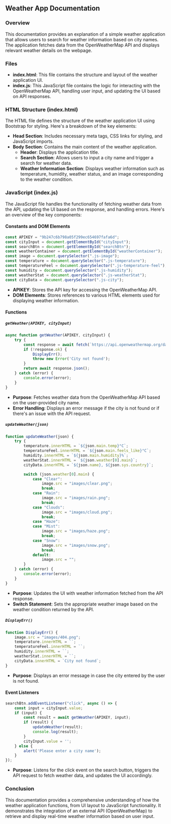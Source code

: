 ## Weather App Documentation

### Overview
This documentation provides an explanation of a simple weather application that allows users to search for weather information based on city names. The application fetches data from the OpenWeatherMap API and displays relevant weather details on the webpage.

### Files
- **index.html**: This file contains the structure and layout of the weather application UI.
- **index.js**: This JavaScript file contains the logic for interacting with the OpenWeatherMap API, handling user input, and updating the UI based on API responses.

### HTML Structure (index.html)
The HTML file defines the structure of the weather application UI using Bootstrap for styling. Here's a breakdown of the key elements:

- **Head Section**: Includes necessary meta tags, CSS links for styling, and JavaScript imports.
- **Body Section**: Contains the main content of the weather application.
  - **Header**: Displays the application title.
  - **Search Section**: Allows users to input a city name and trigger a search for weather data.
  - **Weather Information Section**: Displays weather information such as temperature, humidity, weather status, and an image corresponding to the weather condition.

### JavaScript (index.js)
The JavaScript file handles the functionality of fetching weather data from the API, updating the UI based on the response, and handling errors. Here's an overview of the key components:

#### Constants and DOM Elements
```javascript
const APIKEY = "9b247c6b798a05f299ec654697fafa6d";
const cityInput = document.getElementById("cityInput");
const searchBtn = document.getElementById("searchBtn");
const weatherContainer = document.getElementById("weatherContainer");
const image = document.querySelector(".js-image");
const temperature = document.querySelector(".js-temperature");
const temperatureFeel = document.querySelector(".js-temperature-feel");
const humidity = document.querySelector(".js-humidity");
const weatherStat = document.querySelector(".js-weatherStat");
const cityData = document.querySelector(".js-city");
```
- **APIKEY**: Stores the API key for accessing the OpenWeatherMap API.
- **DOM Elements**: Stores references to various HTML elements used for displaying weather information.

#### Functions

##### `getWeather(APIKEY, cityInput)`
```javascript
async function getWeather(APIKEY, cityInput) {
    try {
        const response = await fetch(`https://api.openweathermap.org/data/2.5/weather?q=${cityInput}&appid=${APIKEY}&units=metric`);
        if (!response.ok) {
            DisplayErr();
            throw new Error('City not found');
        }
        return await response.json();
    } catch (error) {
        console.error(error);
    }
}
```
- **Purpose**: Fetches weather data from the OpenWeatherMap API based on the user-provided city name.
- **Error Handling**: Displays an error message if the city is not found or if there's an issue with the API request.

##### `updateWeather(json)`
```javascript
function updateWeather(json) {
    try {
        temperature.innerHTML = `${json.main.temp}°C`;
        temperatureFeel.innerHTML = `${json.main.feels_like}°C`;
        humidity.innerHTML = `${json.main.humidity}%`;
        weatherStat.innerHTML = `${json.weather[0].main}`;
        cityData.innerHTML = `${json.name}, ${json.sys.country}`;

        switch (json.weather[0].main) {
            case "Clear":
                image.src = "images/clear.png";
                break;
            case "Rain":
                image.src = "images/rain.png";
                break;
            case "Clouds":
                image.src = "images/cloud.png";
                break;
            case "Haze":
            case "Mist":
                image.src = "images/haze.png";
                break;
            case "Snow":
                image.src = "images/snow.png";
                break;
            default:
                image.src = "";
        }
    } catch (error) {
        console.error(error);
    }
}
```
- **Purpose**: Updates the UI with weather information fetched from the API response.
- **Switch Statement**: Sets the appropriate weather image based on the weather condition returned by the API.

##### `DisplayErr()`
```javascript
function DisplayErr() {
    image.src = "images/404.png";
    temperature.innerHTML = ``;
    temperatureFeel.innerHTML = ``;
    humidity.innerHTML = ``;
    weatherStat.innerHTML = ``;
    cityData.innerHTML = `City not found`;
}
```
- **Purpose**: Displays an error message in case the city entered by the user is not found.

#### Event Listeners
```javascript
searchBtn.addEventListener("click", async () => {
    const input = cityInput.value;
    if (input) {
        const result = await getWeather(APIKEY, input);
        if (result) {
            updateWeather(result);
            console.log(result);
        }
        cityInput.value = '';
    } else {
        alert('Please enter a city name');
    }
});
```
- **Purpose**: Listens for the click event on the search button, triggers the API request to fetch weather data, and updates the UI accordingly.

### Conclusion
This documentation provides a comprehensive understanding of how the weather application functions, from UI layout to JavaScript functionality. It demonstrates the integration of an external API (OpenWeatherMap) to retrieve and display real-time weather information based on user input.